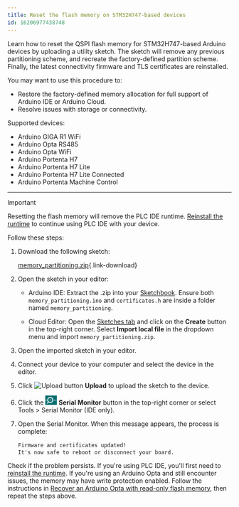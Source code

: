 ```yaml
---
title: Reset the flash memory on STM32H747-based devices
id: 16206977438748
---
```


Learn how to reset the QSPI flash memory for STM32H747-based Arduino devices by uploading a utility sketch. The sketch will remove any previous partitioning scheme, and recreate the factory-defined partition scheme. Finally, the latest connectivity firmware and TLS certificates are reinstalled.

You may want to use this procedure to:

* Restore the factory-defined memory allocation for full support of Arduino IDE or Arduino Cloud.
* Resolve issues with storage or connectivity.

Supported devices:

* Arduino GIGA R1 WiFi
* Arduino Opta RS485
* Arduino Opta WiFi
* Arduino Portenta H7
* Arduino Portenta H7 Lite
* Arduino Portenta H7 Lite Connected
* Arduino Portenta Machine Control

---

> [!IMPORTANT]
> Resetting the flash memory will remove the PLC IDE runtime. [Reinstall the runtime](https://docs.arduino.cc/software/plc-ide/tutorials/plc-ide-setup-license/#3-download-the-runtime) to continue using PLC IDE with your device.

Follow these steps:

1. Download the following sketch:

   [memory_partitioning.zip](https://docs.arduino.cc/3147be35e0c40957022af51f015c3e4d/memory_partitioning.zip){.link-download}

1. Open the sketch in your editor:

   * Arduino IDE: Extract the .zip into your [Sketchbook](https://support.arduino.cc/hc/en-us/articles/4412950938514-Open-the-Sketchbook-folder). Ensure both `memory_partitioning.ino` and `certificates.h` are inside a folder named `memory_partitioning`.

   * Cloud Editor: Open the [Sketches tab](https://app.arduino.cc/sketches) and click on the **Create** button in the top-right corner. Select **Import local file** in the dropdown menu and import `memory_partitioning.zip`.

1. Open the imported sketch in your editor.

1. Connect your device to your computer and select the device in the editor.

1. Click ![Upload button](img/symbol_upload2.png) **Upload** to upload the sketch to the device.

1. Click the ![Serial Monitor button](img/symbol_monitor.png) **Serial Monitor** button in the top-right corner or select Tools > Serial Monitor (IDE only).

1. Open the Serial Monitor. When this message appears, the process is complete:

   ```
   Firmware and certificates updated!
   It's now safe to reboot or disconnect your board.
   ```

Check if the problem persists. If you're using PLC IDE, you'll first need to [reinstall the runtime](https://docs.arduino.cc/software/plc-ide/tutorials/plc-ide-setup-license/#3-download-the-runtime). If you're using an Arduino Opta and still encounter issues, the memory may have write protection enabled. Follow the instructions in [Recover an Arduino Opta with read-only flash memory](https://support.arduino.cc/hc/en-us/articles/16289852333212-Recover-an-Arduino-Opta-with-read-only-flash-memory), then repeat the steps above.
